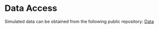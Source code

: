 # Data Access
Simulated data can be obtained from the following public repository: [Data](https://zenodo.org/records/15083550)
